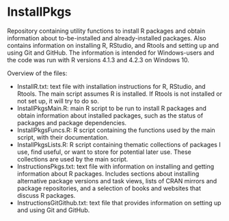 # InstallPkgs

Repository containing utility functions to install R packages and obtain
information about to-be-installed and already-installed packages. Also contains
information on installing R, RStudio, and Rtools and setting up and using Git
and GitHub. The information is intended for Windows-users and the code was run
with R versions 4.1.3 and 4.2.3 on Windows 10.

Overview of the files:

- InstallR.txt: text file with installation instructions for R, RStudio, and
  Rtools. The main script assumes R is installed. If Rtools is not installed or
  not set up, it will try to do so.
- InstallPkgsMain.R: main R script to be run to install R packages and obtain
  information about installed packages, such as the status of packages and
  package dependencies.
- InstallPkgsFuncs.R: R script containing the functions used by the main script,
  with their documentation.
- InstallPkgsLists.R: R script containing thematic collections of packages I
  use, find useful, or want to store for potential later use. These collections
  are used by the main script.
- InstructionsPkgs.txt: text file with information on installing and getting
  information about R packages. Includes sections about installing alternative
  package versions and task views, lists of CRAN mirrors and package
  repositories, and a selection of books and websites that discuss R packages.
- InstructionsGitGithub.txt: text file that provides information on setting up
  and using Git and GitHub.
